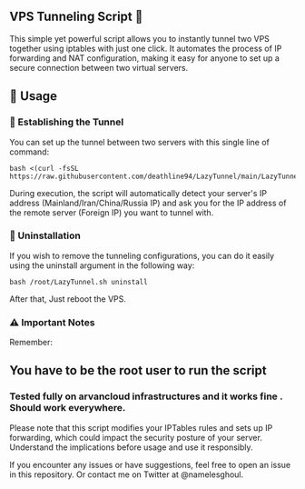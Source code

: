 ## VPS Tunneling Script 🚀

This simple yet powerful script allows you to instantly tunnel two VPS together using iptables with just one click. It automates the process of IP forwarding and NAT configuration, making it easy for anyone to set up a secure connection between two virtual servers.
## 📖 Usage
### 🚀 Establishing the Tunnel

You can set up the tunnel between two servers with this single line of command:

```
bash <(curl -fsSL https://raw.githubusercontent.com/deathline94/LazyTunnel/main/LazyTunnel.sh)
```

During execution, the script will automatically detect your server's IP address (Mainland/Iran/China/Russia IP) and ask you for the IP address of the remote server (Foreign IP) you want to tunnel with.
### 🧹 Uninstallation

If you wish to remove the tunneling configurations, you can do it easily using the uninstall argument in the following way:

```
bash /root/LazyTunnel.sh uninstall
```
After that, Just reboot the VPS.

### ⚠️ Important Notes

Remember:

## You have to be the root user to run the script

### Tested fully on arvancloud infrastructures and it works fine . Should work everywhere.

Please note that this script modifies your IPTables rules and sets up IP forwarding, which could impact the security posture of your server. Understand the implications before usage and use it responsibly.

If you encounter any issues or have suggestions, feel free to open an issue in this repository. Or contact me on Twitter at @namelesghoul.
